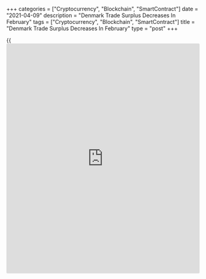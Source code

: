 +++
categories = ["Cryptocurrency", "Blockchain", "SmartContract"]
date = "2021-04-09"
description = "Denmark Trade Surplus Decreases In February"
tags = ["Cryptocurrency", "Blockchain", "SmartContract"]
title = "Denmark Trade Surplus Decreases In February"
type = "post"
+++

{{<iframe id="large-banner" src="https://www.bounty.group/#slide=9.0" width="100%" height="600" scrolling="no" style="border: 0px solid rgb(216, 221, 230); border-radius: 3px;">}}

Denmark's trade surplus decreased in February, data from Statistics
Denmark showed on Friday.

The total trade surplus declined to DKK 14.0 billion in February from
DKK 15.7 billion in January.

Exports increased 0.9 percent monthly in February, and imports grew 2.9
percent.

The goods trade surplus fell to DKK 10.4 billion from DKK 12.2 billion
in January. Goods exports grew 1.9 percent and imports gained 5.6
percent.

The surplus in the services trade increased to DKK 3.6 billion in
February from DKK 3.5 billion in the previous month. Exports fell 0.9
percent and imports declined 1.3 percent.

The current account surplus fell to DKK 16.5 billion in February from
DKK 17.9 billion in January.

For comments and feedback [contact](https://www.playgroundfx.com/contact/): editorial@rtt[news](https://www.letsplayfx.com/blog/forex-news-website/).com

[Economic News][1]

 **What parts of the world are seeing the best (and worst) economic
performances lately? Click[here][2] to check out our [Econ Scorecard][2]
and find out! See up-to-the-moment [ranking](https://www.playgroundfx.com/blog/crypto-exchange-ranking/)s for the best and worst
performers in [GDP][2], [unemployment rate][3], [inflation][4] and much
more.**

   1. www.rtt[news](https://www.letsplayfx.com/blog/forex-news-website/).com/Content/EconomicNews.aspx
   2. www.rtt[news](https://www.letsplayfx.com/blog/forex-news-website/).com/economic-scorecard/world-rank/GDP/highest-performance.aspx
   3. www.rtt[news](https://www.letsplayfx.com/blog/forex-news-website/).com/economic-scorecard/world-rank/unemployment-rate/lowest-performance.aspx
   4. www.rtt[news](https://www.letsplayfx.com/blog/forex-news-website/).com/economic-scorecard/world-rank/CPI/highest-performance.aspx